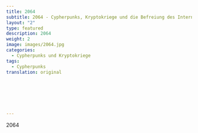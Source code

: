 ```yaml
---
title: 2064
subtitle: 2064 - Cypherpunks, Kryptokriege und die Befreiung des Internets
layout: "2"
type: featured
description: 2064
weight: 2
image: images/2064.jpg
categories:
  - Cypherpunks und Kryptokriege
tags:
  - Cypherpunks 
translation: original







---
```

2064
